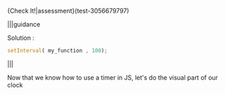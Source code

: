 {Check It!|assessment}(test-3056679797)

|||guidance

Solution :

```javascript
setInterval( my_function , 100);
```

|||

Now that we know how to use a timer in JS, let's do the visual part of our clock

